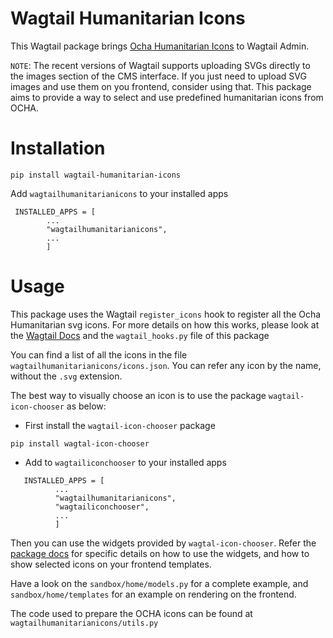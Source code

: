 # Wagtail Humanitarian Icons

This Wagtail package brings [Ocha Humanitarian Icons](https://brand.unocha.org/d/xEPytAUjC3sH/icons) to Wagtail Admin.

`NOTE`: The recent versions of Wagtail supports uploading SVGs directly to the images section of the CMS interface. If
you just need to upload SVG images and use them on you frontend, consider using that. This package aims to provide a way
to select and use predefined humanitarian icons from OCHA.

# Installation

```
pip install wagtail-humanitarian-icons
```

Add `wagtailhumanitarianicons` to your installed apps

```
 INSTALLED_APPS = [
        ...
        "wagtailhumanitarianicons",
        ...
        ]
```

# Usage

This package uses the Wagtail `register_icons` hook to register all the Ocha Humanitarian svg icons. For more details on
how this works, please look at the [Wagtail Docs](https://docs.wagtail.org/en/latest/advanced_topics/icons.html) and
the `wagtail_hooks.py` file of this package

You can find a list of all the icons in the file `wagtailhumanitarianicons/icons.json`. You can refer any icon by the
name, without the `.svg` extension.

The best way to visually choose an icon is to use the package `wagtail-icon-chooser` as below:

- First install the `wagtail-icon-chooser` package

```shell
pip install wagtal-icon-chooser
```

- Add to `wagtailiconchooser` to your installed apps

```
   INSTALLED_APPS = [
          ...
          "wagtailhumanitarianicons",
          "wagtailiconchooser",
          ...
          ]
```

Then you can use the widgets provided by `wagtal-icon-chooser`. Refer
the [package docs](https://github.com/wmo-raf/wagtail-icon-chooser) for specific details on how to use the widgets, and
how to show selected icons on your frontend templates.

Have a look on the `sandbox/home/models.py` for a complete example, and `sandbox/home/templates` for an example on
rendering on the frontend.

The code used to prepare the OCHA icons can be found at `wagtailhumanitarianicons/utils.py`